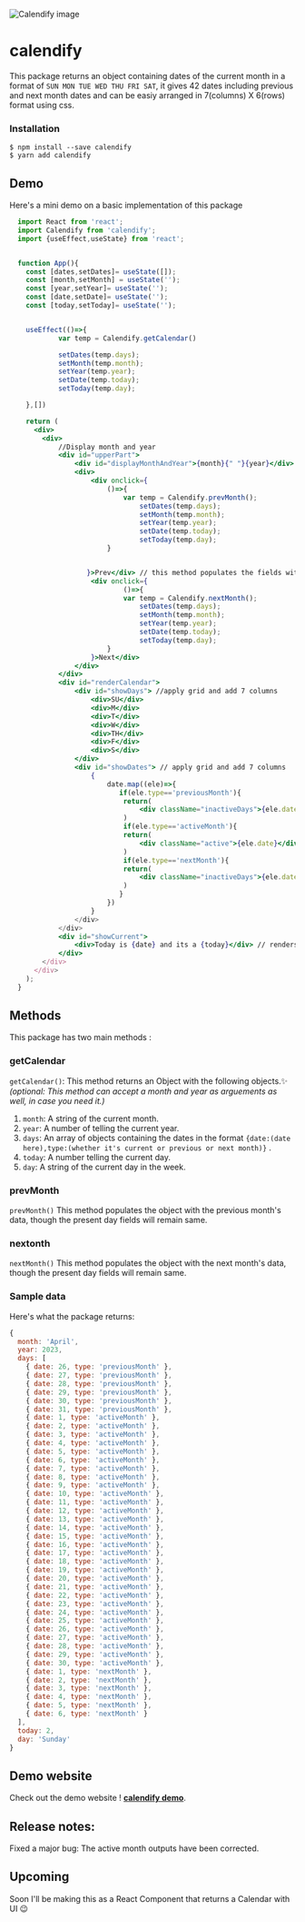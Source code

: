 ![Calendify image](https://calendify-demo.vercel.app/assets/banner.png)


# calendify
This package returns an object containing dates of the current month in a format of `SUN MON TUE WED THU FRI SAT`, it gives 42 dates including previous and next month dates and can be easiy arranged in 7(columns) X 6(rows) format using css.


### Installation

```
$ npm install --save calendify
$ yarn add calendify
```


## Demo 
Here's a mini demo on a basic implementation of this package
```jsx
  import React from 'react';
  import Calendify from 'calendify';
  import {useEffect,useState} from 'react';


  function App(){
    const [dates,setDates]= useState([]);
    const [month,setMonth] = useState('');
    const [year,setYear]= useState('');
    const [date,setDate]= useState('');
    const [today,setToday]= useState('');


    useEffect(()=>{
            var temp = Calendify.getCalendar()

            setDates(temp.days);
            setMonth(temp.month);
            setYear(temp.year);
            setDate(temp.today);
            setToday(temp.day);

    },[])

    return (
      <div>
        <div>
            //Display month and year 
            <div id="upperPart">
                <div id="displayMonthAndYear">{month}{" "}{year}</div> // renders current month and current year
                <div>
                    <div onclick={
                        ()=>{
                            var temp = Calendify.prevMonth();
                                setDates(temp.days);
                                setMonth(temp.month);
                                setYear(temp.year);
                                setDate(temp.today);
                                setToday(temp.day);
                        }


                   }>Prev</div> // this method populates the fields with next month details
                    <div onclick={
                            ()=>{
                            var temp = Calendify.nextMonth();
                                setDates(temp.days);
                                setMonth(temp.month);
                                setYear(temp.year);
                                setDate(temp.today);
                                setToday(temp.day);
                        }
                    }>Next</div>
                </div>
            </div>
            <div id="renderCalendar">
                <div id="showDays"> //apply grid and add 7 columns
                    <div>SU</div>
                    <div>M</div>
                    <div>T</div>
                    <div>W</div>
                    <div>TH</div>
                    <div>F</div>
                    <div>S</div>
                </div>
                <div id="showDates"> // apply grid and add 7 columns
                    {
                        date.map((ele)=>{
                           if(ele.type=='previousMonth'){
                            return(
                                <div className="inactiveDays">{ele.date}</div>//previous month dates
                            )
                            if(ele.type=='activeMonth'){
                            return(
                                <div className="active">{ele.date}</div>//current month dates
                            )
                            if(ele.type=='nextMonth'){
                            return(
                                <div className="inactiveDays">{ele.date}</div>//next month dates
                            )
                           }
                        })
                    }
                </div>
            </div>
            <div id="showCurrent">
                <div>Today is {date} and its a {today}</div> // renders current date and day today 
            </div>
        </div>
      </div>
    );
  }
```
## Methods

This package has two main methods :

### getCalendar
``getCalendar()``:
This method returns an Object with the following objects.✨
*(optional: This method can accept a month and year as arguements as well, in case you need it.)*
1. `month`: A string of the current month.
2. `year`: A number of telling the current year.
3. `days`: An array of objects containing the dates in the format `{date:(date here),type:(whether it's current or previous or next month)}` .
4. `today`: A number telling the current day.
5. `day`: A string of the current day in the week.



### prevMonth
``prevMonth()``
This method populates the object with the previous month's data, though the present day fields will remain same.

### nextonth
``nextMonth()``
This method populates the object with the next month's data, though the present day fields will remain same.


### Sample data
Here's what the package returns:
```js
{
  month: 'April',
  year: 2023,
  days: [
    { date: 26, type: 'previousMonth' },
    { date: 27, type: 'previousMonth' },
    { date: 28, type: 'previousMonth' },
    { date: 29, type: 'previousMonth' },
    { date: 30, type: 'previousMonth' },
    { date: 31, type: 'previousMonth' },
    { date: 1, type: 'activeMonth' },
    { date: 2, type: 'activeMonth' },
    { date: 3, type: 'activeMonth' },
    { date: 4, type: 'activeMonth' },
    { date: 5, type: 'activeMonth' },
    { date: 6, type: 'activeMonth' },
    { date: 7, type: 'activeMonth' },
    { date: 8, type: 'activeMonth' },
    { date: 9, type: 'activeMonth' },
    { date: 10, type: 'activeMonth' },
    { date: 11, type: 'activeMonth' },
    { date: 12, type: 'activeMonth' },
    { date: 13, type: 'activeMonth' },
    { date: 14, type: 'activeMonth' },
    { date: 15, type: 'activeMonth' },
    { date: 16, type: 'activeMonth' },
    { date: 17, type: 'activeMonth' },
    { date: 18, type: 'activeMonth' },
    { date: 19, type: 'activeMonth' },
    { date: 20, type: 'activeMonth' },
    { date: 21, type: 'activeMonth' },
    { date: 22, type: 'activeMonth' },
    { date: 23, type: 'activeMonth' },
    { date: 24, type: 'activeMonth' },
    { date: 25, type: 'activeMonth' },
    { date: 26, type: 'activeMonth' },
    { date: 27, type: 'activeMonth' },
    { date: 28, type: 'activeMonth' },
    { date: 29, type: 'activeMonth' },
    { date: 30, type: 'activeMonth' },
    { date: 1, type: 'nextMonth' },
    { date: 2, type: 'nextMonth' },
    { date: 3, type: 'nextMonth' },
    { date: 4, type: 'nextMonth' },
    { date: 5, type: 'nextMonth' },
    { date: 6, type: 'nextMonth' }
  ],
  today: 2,
  day: 'Sunday'
}

```

## Demo website 
Check out the demo website ! **[calendify demo](https://calendify-demo.vercel.app/)**.


## Release notes:
Fixed a major bug:
The active month outputs have been corrected.


## Upcoming
Soon I'll be making this as a React Component that returns a Calendar with UI 😉





